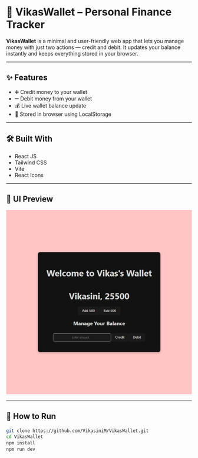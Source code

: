# 💼 VikasWallet – Personal Finance Tracker

**VikasWallet** is a minimal and user-friendly web app that lets you manage money with just two actions — credit and debit. It updates your balance instantly and keeps everything stored in your browser.

---

## ✨ Features

- ➕ Credit money to your wallet
- ➖ Debit money from your wallet
- 💰 Live wallet balance update
- 💾 Stored in browser using LocalStorage

---

## 🛠️ Built With

- React JS  
- Tailwind CSS  
- Vite  
- React Icons

---

## 📸 UI Preview

![VikasWallet UI](https://github.com/VikasiniM/VikasWallet/blob/main/public/WhatsApp%20Image%202025-04-05%20at%2015.07.35_24caea20.jpg?raw=true)

---

## 🚀 How to Run

```bash
git clone https://github.com/VikasiniM/VikasWallet.git
cd VikasWallet
npm install
npm run dev
